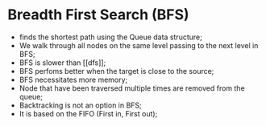 # Breadth First Search (BFS)

- finds the shortest path using the Queue data structure;
- We walk through all nodes on the same level passing to the next level in BFS;
- BFS is slower than [[dfs]];
- BFS perfoms better when the target is close to the source;
- BFS necessitates more memory;
- Node that have been traversed multiple times are removed from the queue;
- Backtracking is not an option in BFS;
- It is based on the FIFO (First in, First out);

